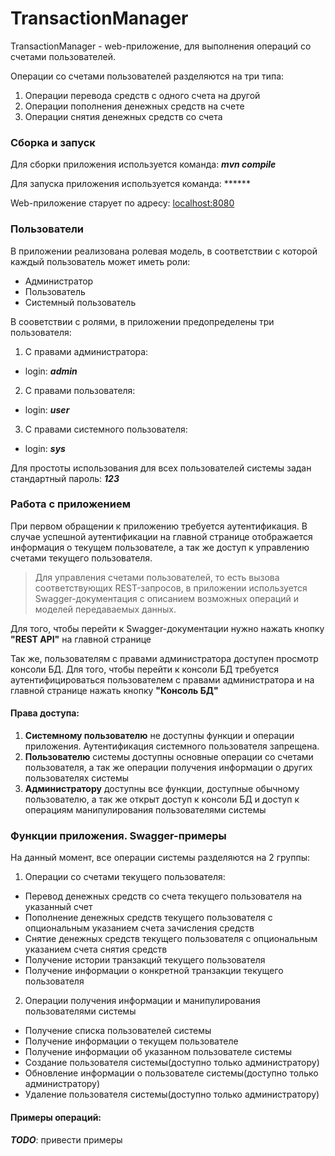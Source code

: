 # TransactionManager

TransactionManager - web-приложение, для выполнения операций со счетами пользователей.

Операции со счетами пользователей разделяются на три типа:
1. Операции перевода средств с одного счета на другой
2. Операции пополнения денежных средств на счете
3. Операции снятия денежных средств со счета



### Сборка и запуск
Для сборки приложения используется команда: ***mvn compile***

Для запуска приложения используется команда: ******

Web-приложение старует по адресу: [localhost:8080](http://localhost:8080 "Transaction Manager")



### Пользователи
В приложении реализована ролевая модель, в соответствии с которой каждый пользователь может иметь роли:
- Администратор
- Пользователь
- Системный пользователь

В сооветствии с ролями, в приложении предопределены три пользователя:
1. С правами администратора:
- login: ***admin***
2. С правами пользователя:
- login: ***user***
3. С правами системного пользователя:
- login: ***sys***

Для простоты использования для всех пользователей системы задан стандартный пароль: ***123***



### Работа с приложением
При первом обращении к приложению требуется аутентификация. В случае успешной аутентификации на главной странице отображается информация о текущем пользователе, а так же доступ к управлению счетами текущего пользователя.

> Для управления счетами пользователей, то есть вызова соответствующих REST-запросов, в приложении используется Swagger-документация с описанием возможных операций и моделей передаваемых данных.

Для того, чтобы перейти к Swagger-документации нужно нажать кнопку **"REST API"** на главной странице

Так же, пользователям с правами администратора доступен просмотр консоли БД. Для того, чтобы перейти к консоли БД требуется аутентифицироваться пользователем с правами администратора и на главной странице нажать кнопку **"Консоль БД"**

#### Права доступа:
1. **Системному пользователю** не доступны функции и операции приложения. Аутентификация системного пользователя запрещена.
2. **Пользователю** системы доступны основные операции со счетами пользователя, а так же операции получения информации о других пользователях системы
3. **Администратору** доступны все функции, доступные обычному пользователю, а так же открыт доступ к консоли БД и доступ к операциям манипулирования пользователями системы



### Функции приложения. Swagger-примеры
На данный момент, все операции системы разделяются на 2 группы:
1. Операции со счетами текущего пользователя:
- Перевод денежных средств со счета текущего пользователя на указанный счет
- Пополнение денежных средств текущего пользователя с опциональным указанием счета зачисления средств
- Снятие денежных средств текущего пользователя с опциональным указанием счета снятия средств
- Получение истории транзакций текущего пользователя
- Получение информации о конкретной транзакции текущего пользователя
2. Операции получения информации и манипулирования пользователями системы
- Получение списка пользователей системы
- Получение информации о текущем пользователе
- Получение информации об указанном пользователе системы
- Создание пользователя системы(доступно только администратору)
- Обновление информации о пользователе системы(доступно только администратору)
- Удаление пользователя системы(доступно только администратору)

#### Примеры операций:
***TODO***: привести примеры 
